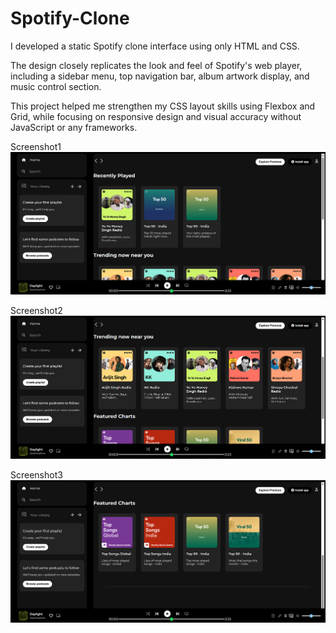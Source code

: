 # Spotify-Clone
I developed a static Spotify clone interface using only HTML and CSS.

The design closely replicates the look and feel of Spotify's web player, including a sidebar menu, top navigation bar, album artwork display, and music control section.

This project helped me strengthen my CSS layout skills using Flexbox and Grid, while focusing on responsive design and visual accuracy without JavaScript or any frameworks.

Screenshot1
![image alt](https://github.com/BinaySharma25/Spotify-Clone/blob/main/Screenshots/Spotify-clone-ss1.png?raw=true)

Screenshot2
![image alt](https://github.com/BinaySharma25/Spotify-Clone/blob/main/Screenshots/Spotify-clone-ss2.png?raw=true)

Screenshot3
![image alt](https://github.com/BinaySharma25/Spotify-Clone/blob/main/Screenshots/Spotify-clone-ss3.png?raw=true)
